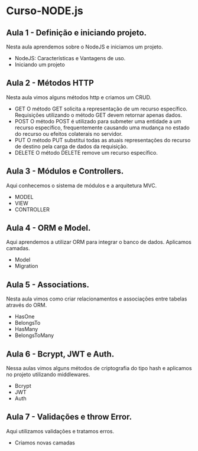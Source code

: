 # Curso-NODE.js
## Aula 1 - Definição e iniciando projeto.
 Nesta aula aprendemos sobre o NodeJS e iniciamos um projeto.
 - NodeJS: Características e Vantagens de uso.
 - Iniciando um projeto

## Aula 2 - Métodos HTTP
Nesta aula vimos alguns métodos http e criamos um CRUD.
- GET
O método GET solicita a representação de um recurso específico. Requisições utilizando o método GET devem retornar apenas dados.
- POST
O método POST é utilizado para submeter uma entidade a um recurso específico, frequentemente causando uma mudança no estado do recurso ou efeitos colaterais no servidor.
- PUT
O método PUT substitui todas as atuais representações do recurso de destino pela carga de dados da requisição.
- DELETE
O método DELETE remove um recurso específico.

## Aula 3 - Módulos e Controllers.
Aqui conhecemos o sistema de módulos e a arquitetura MVC.
- MODEL
- VIEW
- CONTROLLER

## Aula 4 - ORM e Model.
Aqui aprendemos a utilizar ORM para integrar o banco de dados.
Aplicamos camadas.
- Model
- Migration

## Aula 5 - Associations.
Nesta aula vimos como criar relacionamentos e associações entre tabelas através do ORM.
- HasOne
- BelongsTo
- HasMany
- BelongsToMany

## Aula 6 - Bcrypt, JWT e Auth.
Nessa aulas vimos alguns métodos de criptografia do tipo hash e aplicamos no projeto utilizando middlewares.
- Bcrypt
- JWT
- Auth

## Aula 7 - Validações e throw Error.
Aqui utilizamos validações e tratamos erros.
- Criamos novas camadas
